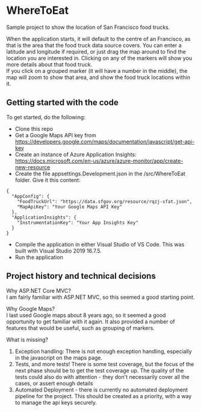 # WhereToEat
Sample project to show the location of San Francisco food trucks.
<p>When the application starts, it will default to the centre of an Francisco, as that is the area that the food truck data source covers. You can enter a latitude and longitude if required, or just drag the map around to find the location you are interested in.
Clicking on any of the markers will show you more details about that food truck.
<br/>If you click on a grouped marker (it will have a number in the middle), the map will zoom to show that area, and show the food truck locations within it.
</p>

## Getting started with the code
To get started, do the following:
- Clone this repo
- Get a Google Maps API key from https://developers.google.com/maps/documentation/javascript/get-api-key
- Create an instance of Azure Application Insights: https://docs.microsoft.com/en-us/azure/azure-monitor/app/create-new-resource
- Create the file appsettings.Development.json in the /src/WhereToEat folder. Give it this content:
```
{
  "AppConfig": {
    "FoodTruckUrl": "https://data.sfgov.org/resource/rqzj-sfat.json",
    "MapApiKey": "Your Google Maps API Key"
  },
  "ApplicationInsights": {
    "InstrumentationKey": "Your App Insights Key"
  }
}

```
- Compile the application in either Visual Studio of VS Code. This was built with Visual Studio 2019 16.7.5.
- Run the application

## Project history and technical decisions

Why ASP.NET Core MVC?
<br/>
I am fairly familiar with ASP.NET MVC, so this seemed a good starting point. 

Why Google Maps?
<br/>
I last used Google maps about 8 years ago, so it seemed a good opportunity to get familiar with it again. It also provided a number of features that would be useful, such as grouping of markers.

What is missing?
<br/>
1. Exception handling: There is not enough exception handling, especially in the javascript on the maps page. 
1. Tests, and more tests! There is some test coverage, but the focus of the next phase should be to get the test coverage up. The quality of the tests could also do with attention - they don't necessarily cover all the cases, or assert enough details
1. Automated Deployment - there is currently no automated deployment pipeline for the project. This should be created as a priority, with a way to manage the api keys securely. 
